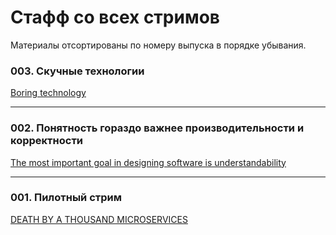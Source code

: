 # Стафф со всех стримов

Материалы отсортированы по номеру выпуска в порядке убывания. 

### 003. Скучные технологии
[Boring technology](https://boringtechnology.club)

____
### 002. Понятность гораздо важнее производительности и корректности

[The most important goal in designing software is understandability](https://ntietz.com/blog/the-most-important-goal-in-designing-software-is-understandability/)

____
### 001. Пилотный стрим

[DEATH BY A THOUSAND MICROSERVICES](https://renegadeotter.com/2023/09/10/death-by-a-thousand-microservices)
